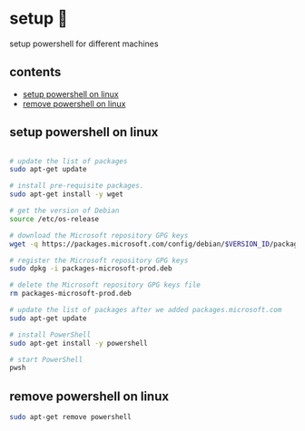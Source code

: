 <!-- omit in toc -->
# setup 👻

setup powershell for different machines

<!-- omit in toc -->
## contents

- [setup powershell on linux](#setup-powershell-on-linux)
- [remove powershell on linux](#remove-powershell-on-linux)

## setup powershell on linux

```sh

# update the list of packages
sudo apt-get update

# install pre-requisite packages.
sudo apt-get install -y wget

# get the version of Debian
source /etc/os-release

# download the Microsoft repository GPG keys
wget -q https://packages.microsoft.com/config/debian/$VERSION_ID/packages-microsoft-prod.deb

# register the Microsoft repository GPG keys
sudo dpkg -i packages-microsoft-prod.deb

# delete the Microsoft repository GPG keys file
rm packages-microsoft-prod.deb

# update the list of packages after we added packages.microsoft.com
sudo apt-get update

# install PowerShell
sudo apt-get install -y powershell

# start PowerShell
pwsh

```

## remove powershell on linux

```sh
sudo apt-get remove powershell

```
